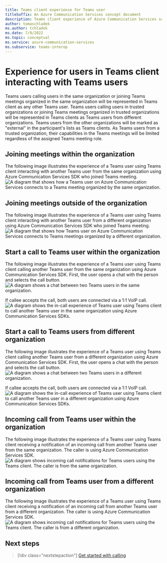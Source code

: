 ```yaml
---
title: Teams client experience for Teams user
titleSuffix: An Azure Communication Services concept document
description: Teams client experience of Azure Communication Services support for Teams users
author: tomaschladek
ms.author: tchladek
ms.date: 7/9/2022
ms.topic: conceptual
ms.service: azure-communication-services
ms.subservice: teams-interop
---
```


# Experience for users in Teams client interacting with Teams users
Teams users calling users in the same organization or joining Teams meetings organized in the same organization will be represented in Teams client as any other Teams user. Teams users calling users in trusted organizations or joining Teams meetings organized in trusted organizations will be represented in Teams clients as Teams users from different organizations. Teams users from the other organizations will be marked as "external" in the participant's lists as Teams clients. As Teams users from a trusted organization, their capabilities in the Teams meetings will be limited regardless of the assigned Teams meeting role.

## Joining meetings within the organization
The following image illustrates the experience of a Teams user using Teams client interacting with another Teams user from the same organization using Azure Communication Services SDK who joined Teams meeting.
![A diagram that shows how a Teams user on Azure Communication Services connects to a Teams meeting organized by the same organization.](../media/desktop-client-teams-user-joins-teams-meeting.png)

## Joining meetings outside of the organization
The following image illustrates the experience of a Teams user using Teams client interacting with another Teams user from a different organization using Azure Communication Services SDK who joined Teams meeting.
![A diagram that shows how Teams user on Azure Communication Services connects to Teams meetings organized by a different organization.](../media/desktop-client-external-user-joins-teams-meeting.png)

## Start a call to Teams user within the organization
The following image illustrates the experience of a Teams user using Teams client calling another Teams user from the same organization using Azure Communication Services SDK. First, the user opens a chat with the person and selects the call button.
![A diagram shows a chat between two Teams users in the same organization.](../media/desktop-client-teams-user-calls-within-org.png)

If callee accepts the call, both users are connected via a 1:1 VoIP call.
![A diagram shows the in-call experience of Teams user using Teams client to call another Teams user in the same organization using Azure Communication Services SDKs.](../media/desktop-client-teams-user-in-call-within-org.png)

## Start a call to Teams users from different organization
The following image illustrates the experience of a Teams user using Teams client calling another Teams user from a different organization using Azure Communication Services SDK. First, the user opens a chat with the person and selects the call button.
![A diagram shows a chat between two Teams users in a different organization.](../media/desktop-client-teams-user-calls-outside-org.png)

If callee accepts the call, both users are connected via a 1:1 VoIP call.
![A diagram shows the in-call experience of Teams user using Teams client to call another Teams user in a different organization using Azure Communication Services SDKs.](../media/desktop-client-teams-user-in-calls-outside-org.png)

## Incoming call from Teams user within the organization
The following image illustrates the experience of a Teams user using Teams client receiving a notification of an incoming call from another Teams user from the same organization. The caller is using Azure Communication Services SDK. 
![A diagram shows incoming call notifications for Teams users using the Teams client. The caller is from the same organization.](../media/desktop-client-teams-user-incoming-call-from-within-org.png)

## Incoming call from Teams user from a different organization
The following image illustrates the experience of a Teams user using Teams client receiving a notification of an incoming call from another Teams user from a different organization. The caller is using Azure Communication Services SDK. 
![A diagram shows incoming call notifications for Teams users using the Teams client. The caller is from a different organization.](../media/desktop-client-teams-user-incoming-call-from-external-org.png)


## Next steps

> [!div class="nextstepaction"]
> [Get started with calling](../../../quickstarts/voice-video-calling/get-started-with-voice-video-calling-custom-teams-client.md)
